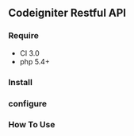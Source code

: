## Codeigniter Restful API

### Require

- CI 3.0
- php 5.4+

### Install

### configure


### How To Use


